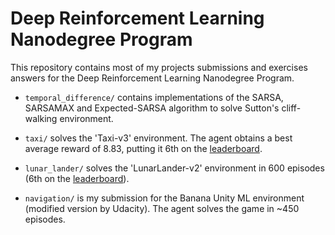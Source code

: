 # Deep Reinforcement Learning Nanodegree Program

This repository contains most of my projects submissions 
and exercises answers for the Deep Reinforcement Learning Nanodegree Program.

* `temporal_difference/` contains implementations of the SARSA, SARSAMAX and Expected-SARSA algorithm 
  to solve Sutton's cliff-walking environment.
  
* `taxi/` solves the 'Taxi-v3' environment. The agent obtains a best average reward of 8.83,
  putting it 6th on the [leaderboard](https://github.com/openai/gym/wiki/Leaderboard#taxi-v3).
  
* `lunar_lander/` solves the 'LunarLander-v2' environment in 600 episodes (6th on the
  [leaderboard](https://github.com/openai/gym/wiki/Leaderboard#lunarlander-v2)).
  
* `navigation/` is my submission for the Banana Unity ML environment (modified version by Udacity). 
The agent solves the game in ~450 episodes. 
  
